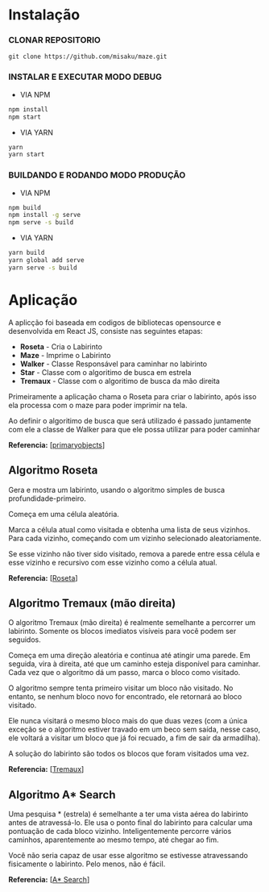 # Instalação
### CLONAR REPOSITORIO
```JS
git clone https://github.com/misaku/maze.git
```
### INSTALAR E EXECUTAR MODO DEBUG
* VIA NPM
```BASH
npm install
npm start
```
* VIA YARN
```BASH
yarn
yarn start
```
### BUILDANDO E RODANDO MODO PRODUÇÃO
* VIA NPM
```BASH
npm build
npm install -g serve
npm serve -s build
```
* VIA YARN
```BASH
yarn build
yarn global add serve
yarn serve -s build
```
# Aplicação 
A aplicção foi baseada em codigos de bibliotecas opensource e desenvolvida em React JS,  consiste nas seguintes etapas:
* __Roseta__ - Cria o Labirinto
* __Maze__ - Imprime o Labirinto
* __Walker__ - Classe Responsável para caminhar no labirinto
* __Star__ - Classe com o algoritimo de busca em estrela
* __Tremaux__ - Classe com o algoritimo de busca da mão direita

Primeiramente a aplicação chama o Roseta para criar o labirinto,  após isso ela processa com o maze para poder imprimir na tela.

Ao definir o algoritimo de busca que será utilizado é passado juntamente com ele a classe de Walker para que ele possa utilizar para poder caminhar

__Referencia:__ 
[[primaryobjects](https://en.wikipedia.org/wiki/Maze_solving_algorithm)]

## Algoritmo Roseta

Gera e mostra um labirinto, usando o algoritmo simples de busca profundidade-primeiro.

Começa em uma célula aleatória.

Marca a célula atual como visitada e obtenha uma lista de seus vizinhos. Para cada vizinho, começando com um vizinho selecionado aleatoriamente.

Se esse vizinho não tiver sido visitado, remova a parede entre essa célula e esse vizinho e recursivo com esse vizinho como a célula atual.

__Referencia:__ [[Roseta](https://rosettacode.org/wiki/Maze_generation#JavaScript)]

## Algoritmo Tremaux (mão direita)

O algoritmo Tremaux (mão direita) é realmente semelhante a percorrer um labirinto. Somente os blocos imediatos visíveis para você podem ser seguidos.

Começa em uma direção aleatória e continua até atingir uma parede. Em seguida, vira à direita, até que um caminho esteja disponível para caminhar. Cada vez que o algoritmo dá um passo, marca o bloco como visitado.

O algoritmo sempre tenta primeiro visitar um bloco não visitado. No entanto, se nenhum bloco novo for encontrado, ele retornará ao bloco visitado.
                      
Ele nunca visitará o mesmo bloco mais do que duas vezes (com a única exceção se o algoritmo estiver travado em um beco sem saída, nesse caso, ele voltará a visitar um bloco que já foi recuado, a fim de sair da armadilha).
                    
A solução do labirinto são todos os blocos que foram visitados uma vez.

__Referencia:__ [[Tremaux](https://en.wikipedia.org/wiki/Maze_solving_algorithm#Tr.C3.A9maux.27s_algorithm)]
                    
## Algoritmo A* Search

Uma pesquisa * (estrela) é semelhante a ter uma vista aérea do labirinto antes de atravessá-lo. Ele usa o ponto final do labirinto para calcular uma pontuação de cada bloco vizinho. Inteligentemente percorre vários caminhos, aparentemente ao mesmo tempo, até chegar ao fim.                    
                      
Você não seria capaz de usar esse algoritmo se estivesse atravessando fisicamente o labirinto. Pelo menos, não é fácil.

__Referencia:__ [[A* Search](https://en.wikipedia.org/wiki/A*_search_algorithm)]
